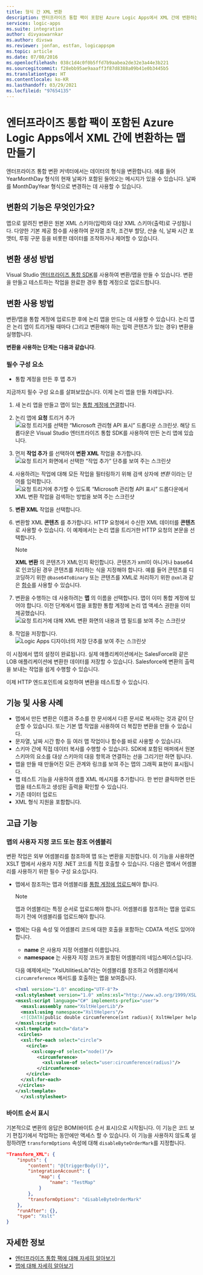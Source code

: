 ```yaml
---
title: 형식 간 XML 변환
description: 엔터프라이즈 통합 팩이 포함된 Azure Logic Apps에서 XML 간에 변환하는 변환 또는 맵 만들기
services: logic-apps
ms.suite: integration
author: divyaswarnkar
ms.author: divswa
ms.reviewer: jonfan, estfan, logicappspm
ms.topic: article
ms.date: 07/08/2016
ms.openlocfilehash: 038c1d4c0f0b5ffd7b9aabea2de32e3a44e3b221
ms.sourcegitcommit: f28ebb95ae9aaaff3f87d8388a09b41e0b3445b5
ms.translationtype: HT
ms.contentlocale: ko-KR
ms.lasthandoff: 03/29/2021
ms.locfileid: "97654135"
---
```

# <a name="create-maps-that-transform-xml-between-formats-in-azure-logic-apps-with-enterprise-integration-pack"></a>엔터프라이즈 통합 팩이 포함된 Azure Logic Apps에서 XML 간에 변환하는 맵 만들기

엔터프라이즈 통합 변환 커넥터에서는 데이터의 형식을 변환합니다. 예를 들어 YearMonthDay 형식의 현재 날짜가 포함된 들어오는 메시지가 있을 수 있습니다. 날짜를 MonthDayYear 형식으로 변경하는 데 사용할 수 있습니다.

## <a name="what-does-a-transform-do"></a>변환의 기능은 무엇인가요?
맵으로 알려진 변환은 원본 XML 스키마(입력)와 대상 XML 스키마(출력)로 구성됩니다. 다양한 기본 제공 함수를 사용하여 문자열 조작, 조건부 할당, 산술 식, 날짜 시간 포맷터, 루핑 구문 등을 비롯한 데이터를 조작하거나 제어할 수 있습니다.

## <a name="how-to-create-a-transform"></a>변환 생성 방법
Visual Studio [엔터프라이즈 통합 SDK](https://aka.ms/vsmapsandschemas)를 사용하여 변환/맵을 만들 수 있습니다. 변환을 만들고 테스트하는 작업을 완료한 경우 통합 계정으로 업로드합니다. 

## <a name="how-to-use-a-transform"></a>변환 사용 방법
변환/맵을 통합 계정에 업로드한 후에 논리 앱을 만드는 데 사용할 수 있습니다. 논리 앱은 논리 앱이 트리거될 때마다 (그리고 변환해야 하는 입력 콘텐츠가 있는 경우) 변환을 실행합니다.

**변환을 사용하는 단계는 다음과 같습니다**.

### <a name="prerequisites"></a>필수 구성 요소

* 통합 계정을 만든 후 맵 추가  

지금까지 필수 구성 요소를 살펴보았습니다. 이제 논리 앱을 만들 차례입니다.  

1. 새 논리 앱을 만들고 맵이 있는 [통합 계정에 연결](./logic-apps-enterprise-integration-create-integration-account.md "논리 앱에 통합 계정을 연결하는 방법에 대해 알아보기")합니다.
2. 논리 앱에 **요청** 트리거 추가  
   ![요청 트리거를 선택한 “Microsoft 관리형 API 표시” 드롭다운 스크린샷. 해당 드롭다운은 Visual Studio 엔터프라이즈 통합 SDK를 사용하여 만든 논리 앱에 있습니다.](./media/logic-apps-enterprise-integration-transforms/transform-1.png)    
3. 먼저 **작업 추가** 를 선택하여 **변환 XML** 작업을 추가합니다.  
   ![요청 트리거 화면에서 선택한 “작업 추가” 단추를 보여 주는 스크린샷](./media/logic-apps-enterprise-integration-transforms/transform-2.png)   
4. 사용하려는 작업에 대해 모든 작업을 필터링하기 위해 검색 상자에 *변환* 이라는 단어를 입력합니다.  
   ![요청 트리거에 추가할 수 있도록 “Microsoft 관리형 API 표시” 드롭다운에서 XML 변환 작업을 검색하는 방법을 보여 주는 스크린샷](./media/logic-apps-enterprise-integration-transforms/transform-3.png)  
5. **변환 XML** 작업을 선택합니다.   
6. 변환할 XML **콘텐츠** 를 추가합니다. HTTP 요청에서 수신한 XML 데이터를 **콘텐츠** 로 사용할 수 있습니다. 이 예제에서는 논리 앱을 트리거한 HTTP 요청의 본문을 선택합니다.

   > [!NOTE]
   > **XML 변환** 의 콘텐츠가 XML인지 확인합니다. 콘텐츠가 xml이 아니거나 base64로 인코딩된 경우 콘텐츠를 처리하는 식을 지정해야 합니다. 예를 들어 콘텐츠를 디코딩하기 위한 ```@base64ToBinary``` 또는 콘텐츠를 XML로 처리하기 위한 ```@xml```과 같은 [함수](logic-apps-workflow-definition-language.md#functions)를 사용할 수 있습니다.
 

7. 변환을 수행하는 데 사용하려는 **맵** 의 이름을 선택합니다. 맵이 이미 통합 계정에 있어야 합니다. 이전 단계에서 맵을 포함한 통합 계정에 논리 앱 액세스 권한을 이미 제공했습니다.      
   ![요청 트리거에 대해 XML 변환 화면의 내용과 맵 필드를 보여 주는 스크린샷](./media/logic-apps-enterprise-integration-transforms/transform-4.png) 
8. 작업을 저장합니다.  
    ![Logic Apps 디자이너의 저장 단추를 보여 주는 스크린샷](./media/logic-apps-enterprise-integration-transforms/transform-5.png) 

이 시점에서 맵의 설정이 완료됩니다. 실제 애플리케이션에서는 SalesForce와 같은 LOB 애플리케이션에 변환한 데이터를 저장할 수 있습니다. Salesforce에 변환의 출력을 보내는 작업을 쉽게 수행할 수 있습니다. 

이제 HTTP 엔드포인트에 요청하여 변환을 테스트할 수 있습니다.  


## <a name="features-and-use-cases"></a>기능 및 사용 사례
* 맵에서 만든 변환은 이름과 주소를 한 문서에서 다른 문서로 복사하는 것과 같이 단순할 수 있습니다. 또는 기본 맵 작업을 사용하여 더 복잡한 변환을 만들 수 있습니다.  
* 문자열, 날짜 시간 함수 등 여러 맵 작업이나 함수를 바로 사용할 수 있습니다.  
* 스키마 간에 직접 데이터 복사를 수행할 수 있습니다. SDK에 포함된 매퍼에서 원본 스키마의 요소를 대상 스키마의 대응 항목과 연결하는 선을 그리기만 하면 됩니다.  
* 맵을 만들 때 만들어진 모든 관계와 링크를 보여 주는 맵의 그래픽 표현이 표시됩니다.
* 맵 테스트 기능을 사용하여 샘플 XML 메시지를 추가합니다. 한 번만 클릭하면 만든 맵을 테스트하고 생성된 출력을 확인할 수 있습니다.  
* 기존 데이터 업로드  
* XML 형식 지원을 포함합니다.

## <a name="advanced-features"></a>고급 기능

### <a name="reference-assembly-or-custom-code-from-maps"></a>맵의 사용자 지정 코드 또는 참조 어셈블리 
변환 작업은 외부 어셈블리를 참조하여 맵 또는 변환을 지원합니다. 이 기능을 사용하면 XSLT 맵에서 사용자 지정 .NET 코드를 직접 호출할 수 있습니다. 다음은 맵에서 어셈블리를 사용하기 위한 필수 구성 요소입니다.

* 맵에서 참조하는 맵과 어셈블리를 [통합 계정에 업로드](./logic-apps-enterprise-integration-maps.md)해야 합니다. 

  > [!NOTE]
  > 맵과 어셈블리는 특정 순서로 업로드해야 합니다. 어셈블리를 참조하는 맵을 업로드하기 전에 어셈블리를 업로드해야 합니다.

* 맵에는 다음 속성 및 어셈블리 코드에 대한 호출을 포함하는 CDATA 섹션도 있어야 합니다.

    * **name** 은 사용자 지정 어셈블리 이름입니다.
    * **namespace** 는 사용자 지정 코드가 포함된 어셈블리의 네임스페이스입니다.

  다음 예제에서는 "XslUtilitiesLib"라는 어셈블리를 참조하고 어셈블리에서 `circumreference` 메서드를 호출하는 맵을 보여줍니다.

  ```xml
  <?xml version="1.0" encoding="UTF-8"?>
  <xsl:stylesheet version="1.0" xmlns:xsl="http://www.w3.org/1999/XSL/Transform" xmlns:msxsl="urn:schemas-microsoft-com:xslt" xmlns:user="urn:my-scripts">
  <msxsl:script language="C#" implements-prefix="user">
    <msxsl:assembly name="XsltHelperLib"/>
    <msxsl:using namespace="XsltHelpers"/>
    <![CDATA[public double circumference(int radius){ XsltHelper helper = new XsltHelper(); return helper.circumference(radius); }]]>
  </msxsl:script>
  <xsl:template match="data">
   <circles>
    <xsl:for-each select="circle">
      <circle>
        <xsl:copy-of select="node()"/>
          <circumference>
            <xsl:value-of select="user:circumference(radius)"/>
          </circumference>
      </circle>
    </xsl:for-each>
   </circles>
  </xsl:template>
    </xsl:stylesheet>
  ```


### <a name="byte-order-mark"></a>바이트 순서 표시
기본적으로 변환의 응답은 BOM(바이트 순서 표시)으로 시작됩니다. 이 기능은 코드 보기 편집기에서 작업하는 동안에만 액세스 할 수 있습니다. 이 기능을 사용하지 않도록 설정하려면 `transformOptions` 속성에 대해 `disableByteOrderMark`를 지정합니다.

```json
"Transform_XML": {
    "inputs": {
        "content": "@{triggerBody()}",
        "integrationAccount": {
            "map": {
                "name": "TestMap"
            }
        },
        "transformOptions": "disableByteOrderMark"
    },
    "runAfter": {},
    "type": "Xslt"
}
```





## <a name="learn-more"></a>자세한 정보
* [엔터프라이즈 통합 팩에 대해 자세히 알아보기](../logic-apps/logic-apps-enterprise-integration-overview.md "엔터프라이즈 통합 팩에 대해 알아보기")  
* [맵에 대해 자세히 알아보기](../logic-apps/logic-apps-enterprise-integration-maps.md "엔터프라이즈 통합 맵에 대해 알아보기")  